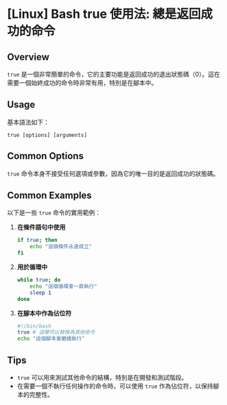 # [Linux] Bash true 使用法: 總是返回成功的命令

## Overview
`true` 是一個非常簡單的命令，它的主要功能是返回成功的退出狀態碼（0）。這在需要一個始終成功的命令時非常有用，特別是在腳本中。

## Usage
基本語法如下：
```
true [options] [arguments]
```

## Common Options
`true` 命令本身不接受任何選項或參數，因為它的唯一目的是返回成功的狀態碼。

## Common Examples
以下是一些 `true` 命令的實用範例：

1. **在條件語句中使用**
   ```bash
   if true; then
       echo "這個條件永遠成立"
   fi
   ```

2. **用於循環中**
   ```bash
   while true; do
       echo "這個循環會一直執行"
       sleep 1
   done
   ```

3. **在腳本中作為佔位符**
   ```bash
   #!/bin/bash
   true # 這裡可以替換為其他命令
   echo "這個腳本會繼續執行"
   ```

## Tips
- `true` 可以用來測試其他命令的結構，特別是在開發和測試階段。
- 在需要一個不執行任何操作的命令時，可以使用 `true` 作為佔位符，以保持腳本的完整性。